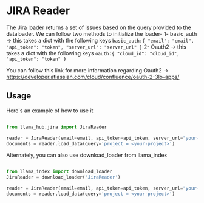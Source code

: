 # JIRA Reader

The Jira loader returns a set of issues based on the query provided to the dataloader.
We can follow two methods to initialize the loader-
1- basic_auth -> this takes a dict with the following keys
`basic_auth:{
"email": "email",
"api_token": "token",
"server_url": "server_url"
}`
2- Oauth2 -> this takes a dict with the following keys
`oauth:{
"cloud_id": "cloud_id",
"api_token": "token"
}`

You can follow this link for more information regarding Oauth2 -> https://developer.atlassian.com/cloud/confluence/oauth-2-3lo-apps/

## Usage

Here's an example of how to use it

```python

from llama_hub.jira import JiraReader

reader = JiraReader(email=email, api_token=api_token, server_url="your-jira-server.com")
documents = reader.load_data(query='project = <your-project>')

```

Alternately, you can also use download_loader from llama_index

```python

from llama_index import download_loader
JiraReader = download_loader('JiraReader')

reader = JiraReader(email=email, api_token=api_token, server_url="your-jira-server.com")
documents = reader.load_data(query='project = <your-project>')

```
